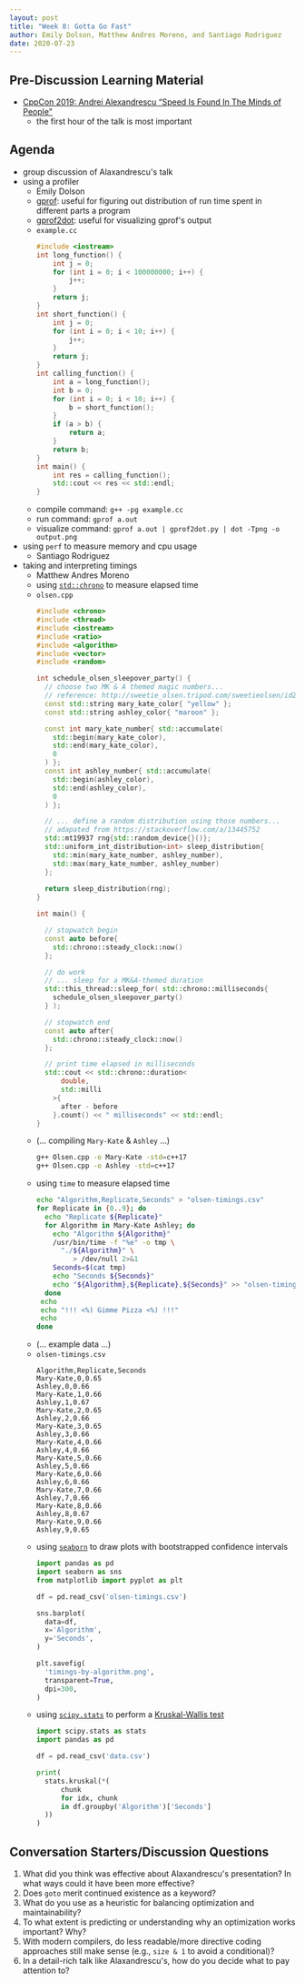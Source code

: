 ```yaml
---
layout: post
title: "Week 8: Gotta Go Fast"
author: Emily Dolson, Matthew Andres Moreno, and Santiago Rodriguez
date: 2020-07-23
---
```


## Pre-Discussion Learning Material

* [CppCon 2019: Andrei Alexandrescu “Speed Is Found In The Minds of People"](https://youtu.be/FJJTYQYB1JQ)
  * the first hour of the talk is most important

## Agenda

* group discussion of Alaxandrescu's talk
* using a profiler
  * Emily Dolson
  * [gprof](https://en.wikipedia.org/wiki/Gprof): useful for figuring out distribution of run time spent in different parts a program
  * [gprof2dot](https://github.com/jrfonseca/gprof2dot): useful for visualizing gprof's output
  * `example.cc`
    ~~~cpp
    #include <iostream>
    int long_function() {
        int j = 0;
        for (int i = 0; i < 100000000; i++) {
            j++;
        }
        return j;
    }
    int short_function() {
        int j = 0;
        for (int i = 0; i < 10; i++) {
            j++;
        }
        return j;    
    }
    int calling_function() {
        int a = long_function();
        int b = 0;
        for (int i = 0; i < 10; i++) {
            b = short_function();        
        }
        if (a > b) {
            return a;
        }
        return b;
    }
    int main() {
        int res = calling_function();
        std::cout << res << std::endl;
    }
    ~~~
  * compile command: `g++ -pg example.cc`
  * run command: `gprof a.out`
  * visualize command: `gprof a.out | gprof2dot.py | dot -Tpng -o output.png`
* using `perf` to measure memory and cpu usage
  * Santiago Rodriguez
* taking and interpreting timings
  * Matthew Andres Moreno
  * using [`std::chrono`](https://en.cppreference.com/w/cpp/chrono) to measure elapsed time
  * `olsen.cpp`
    ~~~cpp
    #include <chrono>
    #include <thread>
    #include <iostream>
    #include <ratio>
    #include <algorithm>
    #include <vector>
    #include <random>

    int schedule_olsen_sleepover_party() {
      // choose two MK & A themed magic numbers...
      // reference: http://sweetie_olsen.tripod.com/sweetieolsen/id21.html
      const std::string mary_kate_color{ "yellow" };
      const std::string ashley_color{ "maroon" };

      const int mary_kate_number{ std::accumulate(
        std::begin(mary_kate_color),
        std::end(mary_kate_color),
        0
      ) };
      const int ashley_number{ std::accumulate(
        std::begin(ashley_color),
        std::end(ashley_color),
        0
      ) };

      // ... define a random distribution using those numbers...
      // adapated from https://stackoverflow.com/a/13445752
      std::mt19937 rng{std::random_device{}()};
      std::uniform_int_distribution<int> sleep_distribution{
        std::min(mary_kate_number, ashley_number),
        std::max(mary_kate_number, ashley_number)
      };
      
      return sleep_distribution(rng);
    }

    int main() {

      // stopwatch begin
      const auto before{
        std::chrono::steady_clock::now()
      };

      // do work  
      // ... sleep for a MK&A-themed duration
      std::this_thread::sleep_for( std::chrono::milliseconds{
        schedule_olsen_sleepover_party()
      } );

      // stopwatch end
      const auto after{
        std::chrono::steady_clock::now()
      };

      // print time elapsed in milliseconds 
      std::cout << std::chrono::duration<
          double,
          std::milli
        >{
          after - before
        }.count() << " milliseconds" << std::endl; 
    }
    ~~~
  * (... compiling `Mary-Kate` & `Ashley` ...)
    ~~~bash
    g++ Olsen.cpp -o Mary-Kate -std=c++17
    g++ Olsen.cpp -o Ashley -std=c++17
    ~~~
  * using `time` to measure elapsed time
    ~~~bash
    echo "Algorithm,Replicate,Seconds" > "olsen-timings.csv"
    for Replicate in {0..9}; do
      echo "Replicate ${Replicate}"
      for Algorithm in Mary-Kate Ashley; do
        echo "Algorithm ${Algorithm}"
        /usr/bin/time -f "%e" -o tmp \
          "./${Algorithm}" \
             > /dev/null 2>&1
        Seconds=$(cat tmp)
        echo "Seconds ${Seconds}"
        echo "${Algorithm},${Replicate},${Seconds}" >> "olsen-timings.csv"
      done
     echo
     echo "!!! <%) Gimme Pizza <%) !!!"
     echo
    done
    ~~~
  * (... example data ...)
  * `olsen-timings.csv`
    ~~~csv
    Algorithm,Replicate,Seconds
    Mary-Kate,0,0.65
    Ashley,0,0.66
    Mary-Kate,1,0.66
    Ashley,1,0.67
    Mary-Kate,2,0.65
    Ashley,2,0.66
    Mary-Kate,3,0.65
    Ashley,3,0.66
    Mary-Kate,4,0.66
    Ashley,4,0.66
    Mary-Kate,5,0.66
    Ashley,5,0.66
    Mary-Kate,6,0.66
    Ashley,6,0.66
    Mary-Kate,7,0.66
    Ashley,7,0.66
    Mary-Kate,8,0.66
    Ashley,8,0.67
    Mary-Kate,9,0.66
    Ashley,9,0.65
    ~~~
  * using [`seaborn`](https://seaborn.pydata.org/) to draw plots with bootstrapped confidence intervals
    ~~~python
    import pandas as pd
    import seaborn as sns
    from matplotlib import pyplot as plt

    df = pd.read_csv('olsen-timings.csv')

    sns.barplot(
      data=df,
      x='Algorithm',
      y='Seconds',
    )

    plt.savefig(
      'timings-by-algorithm.png',
      transparent=True,
      dpi=300,
    )
    ~~~
  * using [`scipy.stats`](https://docs.scipy.org/doc/scipy/reference/stats.html) to perform a [Kruskal-Wallis test](https://en.wikipedia.org/wiki/Kruskal%E2%80%93Wallis_one-way_analysis_of_variance)
    ~~~python
    import scipy.stats as stats
    import pandas as pd

    df = pd.read_csv('data.csv')

    print(
      stats.kruskal(*(
          chunk
          for idx, chunk
          in df.groupby('Algorithm')['Seconds']
      ))
    )
    ~~~

## Conversation Starters/Discussion Questions

1. What did you think was effective about Alaxandrescu's presentation?
   In what ways could it have been more effective?
2. Does `goto` merit continued existence as a keyword?
3. What do you use as a heuristic for balancing optimization and maintainability?
4. To what extent is predicting or understanding why an optimization works important?
   Why?
5. With modern compilers, do less readable/more directive coding approaches still make sense (e.g., `size & 1` to avoid a conditional)?
6. In a detail-rich talk like Alaxandrescu's, how do you decide what to pay attention to?
